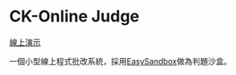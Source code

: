 # CK-Online Judge

[線上演示](http://140.116.245.156/9595/ojs/problemSet.php)

一個小型線上程式批改系統，採用[EasySandbox](https://github.com/daveho/EasySandbox)做為判題沙盒。